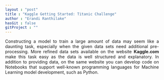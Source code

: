 ```yaml
---
layout : "post"
title : "Kaggle Getting Started: Titanic Challenge"
author : "Erandi Ranthilake"
hasGit : false
gitProject : ""
---
```

<div style="text-align: justify"> 
Constructing a model to train a large amount of data may seem like a daunting task, especially when the given data sets need additional pre-processing. More refined data sets available on the website <b>Kaggle.com</b> make this task easy as the data is well structured and explanatory. In addition to providing data, on the same website you can develop code on Notebooks that support well-known programming languages for Machine Learning model development, such as Python. 
</div>
